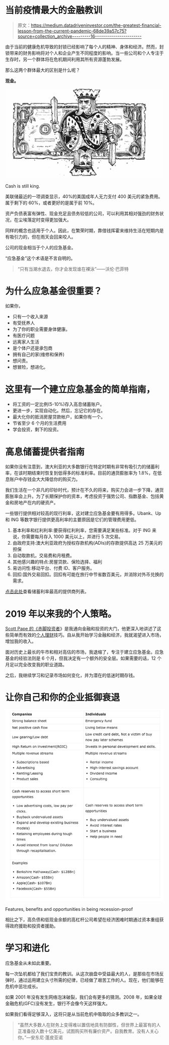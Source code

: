 # 当前疫情最大的金融教训

> 原文：<https://medium.datadriveninvestor.com/the-greatest-financial-lesson-from-the-current-pandemic-68de39a57c75?source=collection_archive---------16----------------------->

由于当前的健康危机导致的封锁已经影响了每个人的精神、身体和经济。然而，封锁带来的财务影响将对个人和企业产生不同程度的影响。当一些公司和个人专注于生存时，另一个群体将在危机期间利用其所有资源蓬勃发展。

那么这两个群体最大的区别是什么呢？

**现金。**

![](img/414086009d4ecfc4eaaafc0238643c1d.png)

Cash is still king.

美联储最近的一项调查显示，40%的美国成年人无力支付 400 美元的紧急费用。属于剩下的 60%，或者更好的是属于前 10%。

资产负债表富有弹性、现金充足且债务较低的公司，可以利用其相对强劲的财务状况，在尘埃落定时变得更加强大。

同样的概念也适用于个人。因此，在繁荣时期，靠借钱挥霍来维持生活在短期内是有吸引力的，但在雨天会回来咬人。

公司的现金相当于个人的应急基金。

“应急基金”这个术语是不言自明的。

> “只有当潮水退去，你才会发现谁在裸泳”——沃伦·巴菲特

# 为什么应急基金很重要？

如果你，

*   只有一个收入来源
*   有受抚养人
*   为了你的职业需要身体健康。
*   有医疗问题
*   远离家人生活
*   是个体户还是承包商
*   拥有自己的家(维修和保养)
*   想问责。
*   想冒险，想进化。

# 这里有一个建立应急基金的简单指南，

*   将工资的一定比例(5-10%)存入高息储蓄账户。
*   更进一步，实现自动化。然后，忘记它的存在。
*   最大化你的抵消房屋贷款帐户，如果你有一个。
*   节省至少 6 个月的生活费用
*   学会投资，剩下的投资。

# 高息储蓄提供者指南

如果你没有注意到，澳大利亚的大多数银行在特定时期有非常有吸引力的储蓄利率，在该时期结束时恢复到低得多的标准利率。目前的通货膨胀率为 1.8%，在低息账户中存钱会大大降低你的购买力。

我们生活在一个非凡的印钞时代，预计在不久的将来，购买力会进一步下降，通货膨胀率会上升。为了长期保护你的资本，考虑投资于强势公司、指数基金、包括黄金和房地产在内的硬资产。

一些银行提供相对较高的现行利率，这对建立应急基金要有用得多。Ubank、Up 和 ING 等数字银行提供更高利率的主要原因是它们的管理费用更低。

1.  基本利率和红利利率:要获得红利利率，您需要满足某些标准。对于 ING 来说，你需要每月存入 1000 美元以上，并进行 5 次交易。
2.  由政府支持:澳大利亚政府为授权存款机构(ADIs)的存款提供高达 25 万美元的担保
3.  自动取款机，交易费和月租费。
4.  其他感兴趣的特点:房屋贷款、保险选择、福利
5.  易访问性:移动平台、付费 ID、客户服务。
6.  回扣:国外交易回扣。回扣有可能在旅行中节省数百美元，并消除对外币兑换的需求。

[点击此处](https://www.savings.com.au/savings-accounts/highest-savings-account-rates)查看储蓄利率最高的提供商列表。

# 2019 年以来我的个人策略。

[Scott Pape 的《赤脚投资者](https://www.amazon.com/gp/product/0730324214/ref=as_li_qf_asin_il_tl?ie=UTF8&tag=ashp07-20&creative=9325&linkCode=as2&creativeASIN=0730324214&linkId=d925c5ce8cefd637a0a46d43429a5e69)》是我通向金融和投资的大门，他更深入地讲述了这些简单而有效的[个人理财](https://www.datadriveninvestor.com/glossary/personal-finance/)技巧。自从我开始学习金融和经济，我就渴望进入市场，增加我的收入。

面对历史上最长的牛市和相对高估的市场，我退缩了，专注于建立应急基金。应急基金的经验法则是 6 个月，但我决定有一个额外的安全层。如果需要的话，12 个月足以完全改变我的职业道路。

之后，我继续学习和记录市场如何变化，并为潜在的低迷时期存钱。

# 让你自己和你的企业抵御衰退

![](img/dd4470a08fe41eb85c1ad29cc1e76a6c.png)

Features, benefits and opportunities in being recession-proof

相比之下，高负债和低现金余额的高杠杆公司希望在经济困难时期通过资本重组获得政府援助和投资者援助。

# 学习和进化

应急基金从未如此重要。

每一次坠机都给了我们宝贵的教训。从这次崩盘中受益最大的人，是那些在市场反弹时，通过运用建立头寸所需的纪律，已经做了艰苦工作的人。现在，他们能够在危机中茁壮成长。

如果 2001 年没有发生网络泡沫破裂，我们会有更多的猜测。2008 年，如果全球金融危机(GFC)没有发生，银行不会像今天这样强大。

如果我们看得足够深入，这将只是从当前危机中吸取的众多教训之一。

> “虽然大多数人在财务上变得难以置信地具有防御性，但世界上最富有的人正准备投入数十亿美元，试图购买所有廉价资产。自我教育。没有人关心你。”—安东尼·蓬皮亚诺